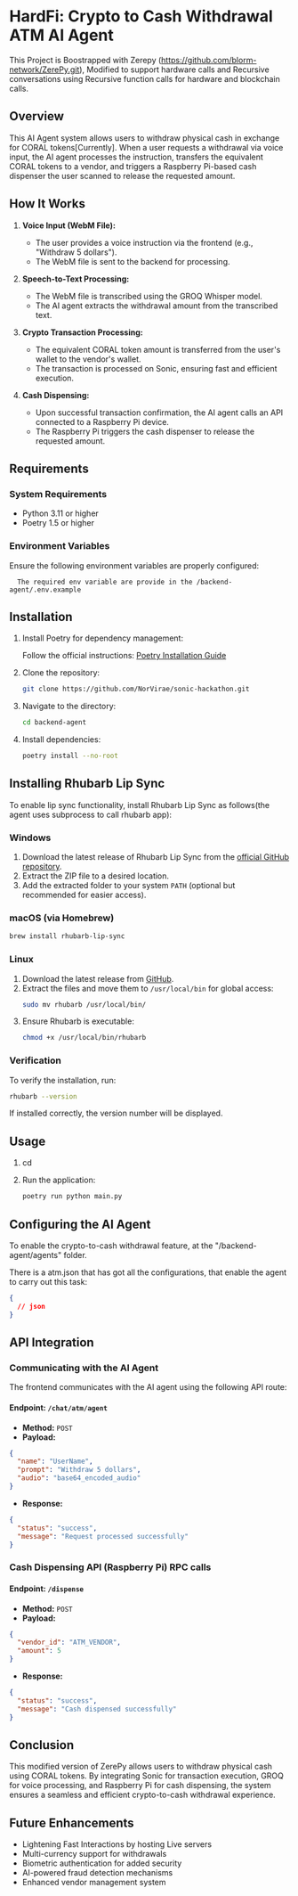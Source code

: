 # HardFi: Crypto to Cash Withdrawal ATM AI Agent

This Project is Boostrapped with Zerepy (https://github.com/blorm-network/ZerePy.git), Modified to support hardware calls and Recursive conversations using Recursive function calls for hardware and blockchain calls.

## Overview

This AI Agent system allows users to withdraw physical cash in exchange for CORAL tokens[Currently]. When a user requests a withdrawal via voice input, the AI agent processes the instruction, transfers the equivalent CORAL tokens to a vendor, and triggers a Raspberry Pi-based cash dispenser the user scanned to release the requested amount.

## How It Works

1. **Voice Input (WebM File):**
   - The user provides a voice instruction via the frontend (e.g., "Withdraw 5 dollars").
   - The WebM file is sent to the backend for processing.

2. **Speech-to-Text Processing:**
   - The WebM file is transcribed using the GROQ Whisper model.
   - The AI agent extracts the withdrawal amount from the transcribed text.

3. **Crypto Transaction Processing:**
   - The equivalent CORAL token amount is transferred from the user's wallet to the vendor's wallet.
   - The transaction is processed on Sonic, ensuring fast and efficient execution.

4. **Cash Dispensing:**
   - Upon successful transaction confirmation, the AI agent calls an API connected to a Raspberry Pi device.
   - The Raspberry Pi triggers the cash dispenser to release the requested amount.

## Requirements

### System Requirements
- Python 3.11 or higher
- Poetry 1.5 or higher

### Environment Variables
Ensure the following environment variables are properly configured:

```env
  The required env variable are provide in the /backend-agent/.env.example
```

## Installation

1. Install Poetry for dependency management:
   
   Follow the official instructions: [Poetry Installation Guide](https://python-poetry.org/docs/#installing-with-the-official-installer)

2. Clone the repository:

   ```bash
   git clone https://github.com/NorVirae/sonic-hackathon.git
   ```

3. Navigate to the directory:

   ```bash
   cd backend-agent
   ```

4. Install dependencies:

   ```bash
   poetry install --no-root
   ```

## Installing Rhubarb Lip Sync

To enable lip sync functionality, install Rhubarb Lip Sync as follows(the agent uses subprocess to call rhubarb app):

### Windows
1. Download the latest release of Rhubarb Lip Sync from the [official GitHub repository](https://github.com/DanielSWolf/rhubarb-lip-sync/releases).
2. Extract the ZIP file to a desired location.
3. Add the extracted folder to your system `PATH` (optional but recommended for easier access).

### macOS (via Homebrew)
```bash
brew install rhubarb-lip-sync
```

### Linux
1. Download the latest release from [GitHub](https://github.com/DanielSWolf/rhubarb-lip-sync/releases).
2. Extract the files and move them to `/usr/local/bin` for global access:
   ```bash
   sudo mv rhubarb /usr/local/bin/
   ```
3. Ensure Rhubarb is executable:
   ```bash
   chmod +x /usr/local/bin/rhubarb
   ```

### Verification
To verify the installation, run:
```bash
rhubarb --version
```
If installed correctly, the version number will be displayed.

## Usage
1. cd 
1. Run the application:

   ```bash
   poetry run python main.py
   ```

## Configuring the AI Agent

To enable the crypto-to-cash withdrawal feature, at the 
"/backend-agent/agents" folder. 

There is a atm.json that has got all the configurations, that enable the agent to carry out this task:

```json
{
  // json
}
```

## API Integration

### Communicating with the AI Agent

The frontend communicates with the AI agent using the following API route:

#### Endpoint: `/chat/atm/agent`
- **Method:** `POST`
- **Payload:**

```json
{
  "name": "UserName",
  "prompt": "Withdraw 5 dollars",
  "audio": "base64_encoded_audio"
}
```

- **Response:**

```json
{
  "status": "success",
  "message": "Request processed successfully"
}
```

### Cash Dispensing API (Raspberry Pi) RPC calls

#### Endpoint: `/dispense`
- **Method:** `POST`
- **Payload:**

```json
{
  "vendor_id": "ATM_VENDOR",
  "amount": 5
}
```

- **Response:**

```json
{
  "status": "success",
  "message": "Cash dispensed successfully"
}
```

## Conclusion
This modified version of ZerePy allows users to withdraw physical cash using CORAL tokens. By integrating Sonic for transaction execution, GROQ for voice processing, and Raspberry Pi for cash dispensing, the system ensures a seamless and efficient crypto-to-cash withdrawal experience.

## Future Enhancements
- Lightening Fast Interactions by hosting Live servers
- Multi-currency support for withdrawals
- Biometric authentication for added security
- AI-powered fraud detection mechanisms
- Enhanced vendor management system

